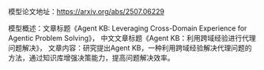 模型论文地址：https://arxiv.org/abs/2507.06229

模型概述：文章标题《Agent KB: Leveraging Cross-Domain Experience for Agentic Problem Solving》，
中文文章标题《Agent KB：利用跨域经验进行代理问题解决》，
文章内容：研究提出Agent KB，一种利用跨域经验解决代理问题的方法，通过知识库增强决策能力，提高问题解决效率。
